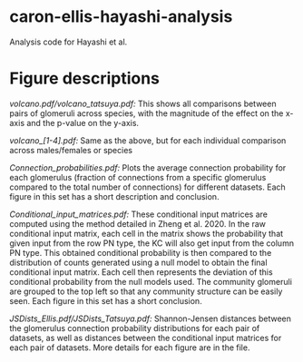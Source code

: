 # caron-ellis-hayashi-analysis

Analysis code for Hayashi et al.

# Figure descriptions

*volcano.pdf/volcano_tatsuya.pdf:* This shows all comparisons between pairs of glomeruli across species, with the magnitude of the effect on the x-axis and the p-value on the y-axis.

*volcano_[1-4].pdf:* Same as the above, but for each individual comparison across males/females or species

*Connection_probabilities.pdf:* Plots the average connection probability for each glomerulus (fraction of connections from a specific glomerulus compared to the total number of connections) for different datasets. Each figure in this set has a short description and conclusion.

*Conditional_input_matrices.pdf:* These conditional input matrices are computed using the method detailed in Zheng et al. 2020. In the raw conditional input matrix, each cell in the matrix shows the probability that given input from the row PN type, the KC will also get input from the column PN type. This obtained conditional probability is then compared to the distribution of counts generated using a null model to obtain the final conditional input matrix. Each cell then represents the deviation of this conditional probability from the null models used. The community glomeruli are grouped to the top left so that any community structure can be easily seen. Each figure in this set has a short 
conclusion.

*JSDists_Ellis.pdf/JSDists_Tatsuya.pdf:* Shannon-Jensen distances between the glomerulus connection probability distributions for each pair of datasets, as well as distances between the conditional input matrices for each pair of datasets. More details for each figure are in the file.
   
